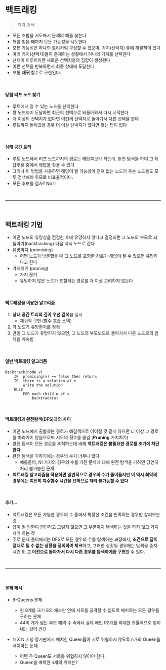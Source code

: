# 백트래킹

> 퇴각 검색

* 모든 조합을 시도해서 문제의 해를 찾는다
* 해를 얻을 때까지 모든 가능성을 시도한다
* 모든 가능성은 하나의 트리처럼 구성할 수 있으며, 가지(선택지) 중에 해결책이 있다
* 여러 가지(선택지)들이 존재하는 상황에서 하나의 가지를 선택한다
* 선택이 이루어지면 새로운 선택지들의 집합이 생성된다
* 이런 선택을 반복하면서 최종 상태에 도달한다
* 보통 **재귀** 함수로 구현된다.

<br>

#### 당첨 리프 노드 찾기

* 루트에서 갈 수 있는 노드를 선택한다
* 꽝 노드까지 도달하면 최근의 선택으로 되돌아와서 다시 시작한다
* 더 이상의 선택지가 없다면 이전의 선택지로 돌아가서 다른 선택을 한다
* 루트까지 돌아갔을 경우 더 이상 선택지가 없다면 찾는 답이 없다

<br>

#### 상태 공간 트리

* 루트 노드에서 리프 노드까지의 경로는 해답후보가 되는데, 완전 탐색을 하여 그 해답후보 중에서 해답을 찾을 수 있다
* 그러나 이 방법을 사용하면 해답이 될 가능성이 전혀 없는 노드의 후손 노드들도 모두 검색해야 하므로 비효율적이다.
* 모든 후보를 검사? No !!

<br>

---

<br>

## 백트래킹 기법

* 어떤 노드의 유망성을 점검한 후에 유망하지 않다고 결정되면 그 노드의 부모로 되돌아가(backtracking) 다음 자식 노드로 간다
* 유망하다 (promising)
  * 어떤 노드가 방문했을 때 그 노드를 포함한 경로가 해답이 될 수 있으면 유망하다고 한다
* 가지치기 (pruning)
  * 가지 끊기
  * 유망하지 않은 노드가 포함되는 경로를 더 이상 고려하지 않는다

<br>

#### 백트래킹을 이용한 알고리즘

1. **상태 공간 트리의 깊이 우선 검색**을 실시
   * 재귀적 구현 (함수 호출 스택)
2. 각 노드가 유망한지를 점검
3. 만일 그 노드가 유망하지 않으면, 그 노드의 부모노드로 돌아가서 다른 노드로의 검색을 계속함

<br>

#### 일반 백트래킹 알고리즘

```
backtrack(node v)
	IF	promising(v) == false then return;
	IF	there is a solution at v
		write the solution
	ELSE
		FOR each child u of v
			backtrack(u)
```

<br>

#### 백트래킹과 완전탐색(DFS)과의 차이

* 어떤 노드에서 출발하는 경로가 해결책으로 이어질 것 같지 않으면 더 이상 그 경로를 따라가지 않음으로써 시도의 횟수를 줄임 (**Pruning** 가지치기)
* 완전 탐색이 모든 경로를 추적하는데 비해 **백트래킹은 불필요한 경로를 조기에 차단한다**
* 완전 탐색을 가하기에는 경우의 수가 너무나 많다
  * 예를들어, N! 가지의 경우의 수를 가진 문제에 대해 완전 탐색을 가하면 당연히 처리 불가능한 문제
* **백트래킹 알고리즘을 적용하면 일반적으로 경우의 수가 줄어들지만 이 역시 최악의 경우에는 여전히 지수함수 시간을 요하므로 처리 불가능할 수 있다**

<br>

#### 추가...

* 백트래킹은 모든 가능한 경우의 수 중에서 특정한 조건을 만족하는 경우만 살펴보는 것
* 답이 될 만한디 판단하고 그렇지 않으면 그 부분까지 탬색하는 것을 하지 않고 가지치기 하는 것
* 주로 문제 풀이에서는 DFS로 모든 경우의 수를 탐색하는 과정에서, **조건으로 답이 절대로 될 수 없는 상황을 정의하여 체크**하고, 그러한 상황일 경우에는 탐색을 중지시킨 뒤 **그 이전으로 돌아가서 다시 다른 경우를 탐색하게끔 구현**할 수 있다.

<br>

---

<br>

#### 문제 제시

* 8-Queens 문제
  * 퀸 8개를 크기 8의 체스판 안에 서로를 공격할 수 없도록 배치하는 모든 경우를 구하는 문제
  * 44억 개가 넘는 후보 해의 수 속에서 실제 해인 92개를 최대한 효율적으로 찾아내는 것이 관건

* N X N 서양 장기판에서 배치한 Queen들이 서로 위협하지 않도록 n개의 Queen을 배치하는 문제
  * 어떤 두 Queen도 서로를 위협하지 않아야 한다.
  * Queen을 배치한 n개의 위치는?
